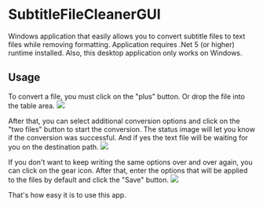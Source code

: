 # SubtitleFileCleanerGUI

Windows application that easily allows you to convert subtitle files to text files while removing formatting.
Application requires .Net 5 (or higher) runtime installed.
Also, this desktop application only works on Windows.

## Usage
To convert a file, you must click on the "plus" button.
Or drop the file into the table area.
![](https://github.com/Cute4aika/SubtitleFileCleanerGUI/blob/master/resources/readme/CreatePlusButton.gif)

After that, you can select additional conversion options and click on the "two files" button to start the conversion.
The status image will let you know if the conversion was successful.
And if yes the text file will be waiting for you on the destination path.
![](https://github.com/Cute4aika/SubtitleFileCleanerGUI/blob/master/resources/readme/ConvertFile.gif)

If you don't want to keep writing the same options over and over again, you can click on the gear icon.
After that, enter the options that will be applied to the files by default and click the "Save" button.
![](https://github.com/Cute4aika/SubtitleFileCleanerGUI/blob/master/resources/readme/SettingsWindow.gif)

That's how easy it is to use this app.